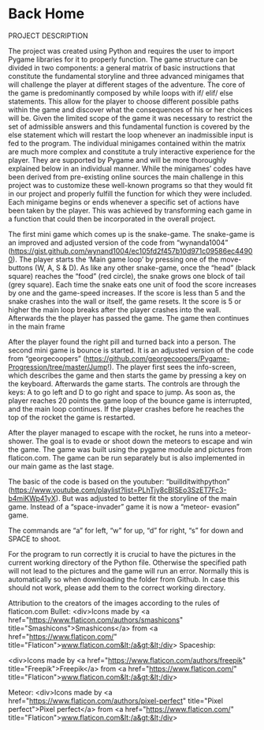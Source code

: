 # Back Home


PROJECT DESCRIPTION

The project was created using Python and requires the user to import Pygame libraries for it to properly function. The game structure can be divided in two components: a general matrix of basic instructions that constitute the fundamental storyline and three advanced minigames that will challenge the player at different stages of the adventure. The core of the game is predominantly composed by while loops with if/ elif/ else statements. This allow for the player to choose different possible paths within the game and discover what the consequences of his or her choices will be. Given the limited scope of the game it was necessary to restrict the set of admissible answers and this fundamental function is covered by the else statement which will restart the loop whenever an inadmissible input is fed to the program. The individual minigames contained within the matrix are much more complex and constitute a truly interactive experience for the player. They are supported by Pygame and will be more thoroughly explained below in an individual manner. While the minigames’ codes have been derived from pre-existing online sources the main challenge in this project was to customize these well-known programs so that they would fit in our project and properly fulfill the function for which they were included. Each minigame begins or ends whenever a specific set of actions have been taken by the player. This was achieved by transforming each game in a function that could then be incorporated in the overall project.

The first mini game which comes up is the snake-game. 
The snake-game is an improved and adjusted version of the code from “wynanda1004” (https://gist.github.com/wynand1004/ec105fd2f457b10d971c09586ec44900). The player starts the ‘Main game loop’ by pressing one of the move-buttons (W, A, S & D). As like any other snake-game, once the “head” (black square) reaches the “food” (red circle), the snake grows one block of tail (grey square). Each time the snake eats one unit of food the score increases by one and the game-speed increases. If the score is less than 5 and the snake crashes into the wall or itself, the game resets. It the score is 5 or higher the main loop breaks after the player crashes into the wall. Afterwards the the player has passed the game. The game then continues in the main frame

After the player found the right pill and turned back into a person. The second mini game is bounce is started. It is an adjusted version of the code from “georgecoopers” (https://github.com/georgecoopers/Pygame-Progression/tree/master/Jump!). The player first sees the info-screen, which describes the game and then starts the game by pressing a key on the keyboard. Afterwards the game starts. The controls are through the keys: A to go left and D to go right and space to jump. As soon as, the player reaches 20 points the game loop of the bounce game is interrupted, and the main loop continues. If the player crashes before he reaches the top of the rocket the game is restarted. 


After the player managed to escape with the rocket, he runs into a meteor-shower. The goal is to evade or shoot down the meteors to escape and win the game. The game was built using the pygame module and pictures from flaticon.com. The game can be run separately but is also implemented in our main game as the last stage. 




The basic of the code is based on the youtuber: “buillditwithpython” (https://www.youtube.com/playlist?list=PLhTjy8cBISEo3SzET7Fc3-b4miKWp41yX). But was adjusted to better fit the storyline of the main game. Instead of a “space-invader” game it is now a “meteor- evasion” game.

The commands are “a” for left, “w” for up, “d” for right, “s” for down and SPACE to shoot.

For the program to run correctly it is crucial to have the pictures in the current working directory of the Python file. Otherwise the specified path will not lead to the pictures and the game will run an error. Normally this is automatically so when downloading the folder from Github. In case this should not work, please add them to the correct working directory.



Attribution to the creators of the images according to the rules of flaticon.com
Bullet:
&lt;div&gt;Icons made by &lt;a href=&quot;https://www.flaticon.com/authors/smashicons&quot;
title=&quot;Smashicons&quot;&gt;Smashicons&lt;/a&gt; from &lt;a href=&quot;https://www.flaticon.com/&quot;
title=&quot;Flaticon&quot;&gt;www.flaticon.com&lt;/a&gt;&lt;/div&gt;
Spaceship:

&lt;div&gt;Icons made by &lt;a href=&quot;https://www.flaticon.com/authors/freepik&quot;
title=&quot;Freepik&quot;&gt;Freepik&lt;/a&gt; from &lt;a href=&quot;https://www.flaticon.com/&quot;
title=&quot;Flaticon&quot;&gt;www.flaticon.com&lt;/a&gt;&lt;/div&gt;

Meteor:
&lt;div&gt;Icons made by &lt;a href=&quot;https://www.flaticon.com/authors/pixel-perfect&quot; title=&quot;Pixel
perfect&quot;&gt;Pixel perfect&lt;/a&gt; from &lt;a href=&quot;https://www.flaticon.com/&quot;
title=&quot;Flaticon&quot;&gt;www.flaticon.com&lt;/a&gt;&lt;/div&gt;






